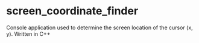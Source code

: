 # screen_coordinate_finder
Console application used to determine the screen location of the cursor (x, y). Written in C++
